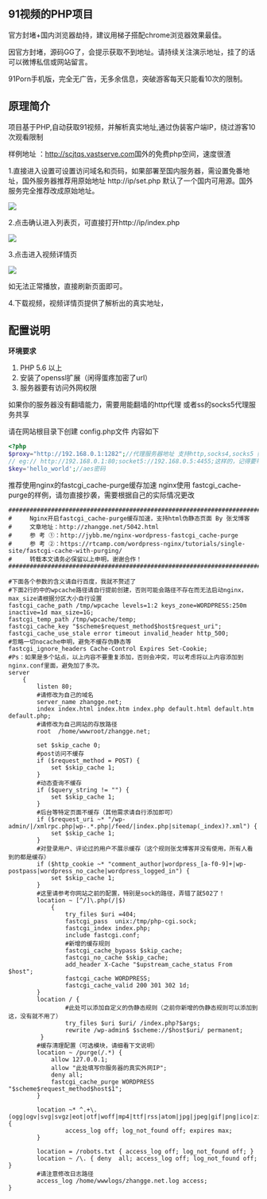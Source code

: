 ## 91视频的PHP项目

官方封堵+国内浏览器劫持，建议用梯子搭配chrome浏览器效果最佳。

因官方封堵，源码GG了，会提示获取不到地址。请持续关注演示地址，挂了的话可以微博私信或网站留言。

91Porn手机版，完全无广告，无多余信息，突破游客每天只能看10次的限制。


## 原理简介

项目基于PHP,自动获取91视频，并解析真实地址,通过伪装客户端IP，绕过游客10次观看限制

样例地址 ：<a href="http://scjtqs.vastserve.com/" target="_blank" >http://scjtqs.vastserve.com</a>国外的免费php空间，速度很渣


1.直接进入设置可设置访问域名和页码，如果部署至国内服务器，需设置免番地址，国外服务器推荐用原始地址 http://ip/set.php
默认了一个国内可用源。国外服务完全推荐改成原始地址。

<img src="frozenui/img/007452UMly1foya1v9unwj30a40aojri.png"/>

2.点击确认进入列表页，可直接打开http://ip/index.php  

<img src="frozenui/img/007452UMly1foya2fnqbzj30b70hfq6o.png"/>

3.点击进入视频详情页

<img src="frozenui/img/007452UMly1foya3q7nn8j30b60bf763.png"/>

如无法正常播放，直接刷新页面即可。

4.下载视频，视频详情页提供了解析出的真实地址，

## 配置说明

<b>环境要求</b>
<ol>
<li>PHP 5.6 以上</li>
<li>安装了openssl扩展（闲得蛋疼加密了url）</li>
<li>服务器要有访问外网权限</li>
</ol>

如果你的服务器没有翻墙能力，需要用能翻墙的http代理 或者ss的socks5代理服务共享

请在网站根目录下创建 config.php文件
内容如下
```php
<?php
$proxy="http://192.168.0.1:1282";//代理服务器地址 支持http,socks4,socks5 如果没有请留空
// eg:// http://192.168.0.1:80;socket5://192.168.0.5:4455;这样的，记得要带端口号。代理地址只填一个，没做多个检测随机抽取功能。
$key='hello_world';//aes密码
```


推荐使用nginx的fastcgi_cache-purge缓存加速
nginx使用 fastcgi_cache-purge的样例，请勿直接抄袭，需要根据自己的实际情况更改
```
####################################################################################################
#     Nginx开启fastcgi_cache-purge缓存加速，支持html伪静态页面 By 张戈博客
#     文章地址：http://zhangge.net/5042.html ‎
#     参 考 ①：http://jybb.me/nginx-wordpress-fastcgi_cache-purge
#     参 考 ②：https://rtcamp.com/wordpress-nginx/tutorials/single-site/fastcgi-cache-with-purging/
#     转载本文请务必保留以上申明，谢谢合作！
####################################################################################################
 
#下面各个参数的含义请自行百度，我就不赘述了
#下面2行的中的wpcache路径请自行提前创建，否则可能会路径不存在而无法启动nginx，max_size请根据分区大小自行设置
fastcgi_cache_path /tmp/wpcache levels=1:2 keys_zone=WORDPRESS:250m inactive=1d max_size=1G;
fastcgi_temp_path /tmp/wpcache/temp;
fastcgi_cache_key "$scheme$request_method$host$request_uri";
fastcgi_cache_use_stale error timeout invalid_header http_500;
#忽略一切nocache申明，避免不缓存伪静态等
fastcgi_ignore_headers Cache-Control Expires Set-Cookie;
#Ps：如果是多个站点，以上内容不要重复添加，否则会冲突，可以考虑将以上内容添加到nginx.conf里面，避免加了多次。
server
    {
        listen 80;
        #请修改为自己的域名
        server_name zhangge.net;
        index index.html index.htm index.php default.html default.htm default.php;
        #请修改为自己网站的存放路径
        root  /home/wwwroot/zhangge.net;
       
        set $skip_cache 0;
        #post访问不缓存
        if ($request_method = POST) {
            set $skip_cache 1;
        }   
        #动态查询不缓存
        if ($query_string != "") {
            set $skip_cache 1;
        }   
        #后台等特定页面不缓存（其他需求请自行添加即可）
        if ($request_uri ~* "/wp-admin/|/xmlrpc.php|wp-.*.php|/feed/|index.php|sitemap(_index)?.xml") {
            set $skip_cache 1;
        }   
        #对登录用户、评论过的用户不展示缓存（这个规则张戈博客并没有使用，所有人看到的都是缓存）
        if ($http_cookie ~* "comment_author|wordpress_[a-f0-9]+|wp-postpass|wordpress_no_cache|wordpress_logged_in") {
            set $skip_cache 1;
        }
        #这里请参考你网站之前的配置，特别是sock的路径，弄错了就502了！
        location ~ [^/]\.php(/|$)
            {
                try_files $uri =404;
                fastcgi_pass  unix:/tmp/php-cgi.sock;
                fastcgi_index index.php;
                include fastcgi.conf;  
                #新增的缓存规则
                fastcgi_cache_bypass $skip_cache;
                fastcgi_no_cache $skip_cache;
                add_header X-Cache "$upstream_cache_status From $host";
                fastcgi_cache WORDPRESS;
                fastcgi_cache_valid 200 301 302 1d;
        }
        location / {
                #此处可以添加自定义的伪静态规则（之前你新增的伪静态规则可以添加到这，没有就不用了）
                try_files $uri $uri/ /index.php?$args;
                rewrite /wp-admin$ $scheme://$host$uri/ permanent;
         }
        #缓存清理配置（可选模块，请细看下文说明）
        location ~ /purge(/.*) {
            allow 127.0.0.1;
            allow "此处填写你服务器的真实外网IP";
            deny all;
            fastcgi_cache_purge WORDPRESS "$scheme$request_method$host$1";
        }
    
        location ~* ^.+\.(ogg|ogv|svg|svgz|eot|otf|woff|mp4|ttf|rss|atom|jpg|jpeg|gif|png|ico|zip|tgz|gz|rar|bz2|doc|xls|exe|ppt|tar|mid|midi|wav|bmp|rtf)$ {
                access_log off; log_not_found off; expires max;
        }
 
        location = /robots.txt { access_log off; log_not_found off; }
        location ~ /\. { deny  all; access_log off; log_not_found off; }
        #请注意修改日志路径
        access_log /home/wwwlogs/zhangge.net.log access;
}
```
